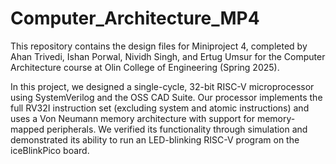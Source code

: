 # Computer_Architecture_MP4

This repository contains the design files for Miniproject 4, completed by Ahan Trivedi, Ishan Porwal, Nividh Singh, and Ertug Umsur for the Computer Architecture course at Olin College of Engineering (Spring 2025).

In this project, we designed a single-cycle, 32-bit RISC-V microprocessor using SystemVerilog and the OSS CAD Suite. Our processor implements the full RV32I instruction set (excluding system and atomic instructions) and uses a Von Neumann memory architecture with support for memory-mapped peripherals. We verified its functionality through simulation and demonstrated its ability to run an LED-blinking RISC-V program on the iceBlinkPico board.
